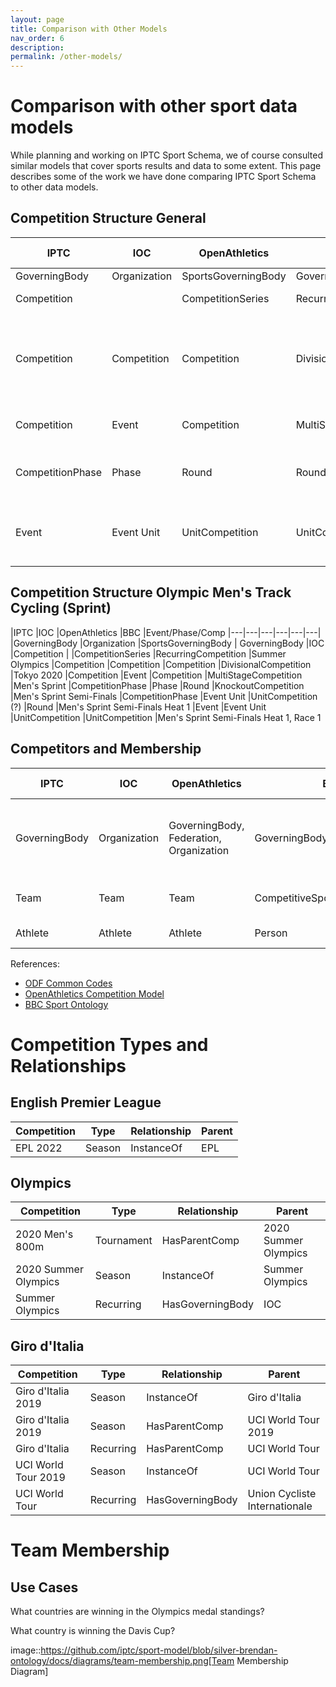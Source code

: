 ```yaml
---
layout: page
title: Comparison with Other Models
nav_order: 6
description: 
permalink: /other-models/
---
```

# Comparison with other sport data models

While planning and working on IPTC Sport Schema, we of course consulted similar models that cover sports results and data to some extent. This page describes some of the work we have done comparing IPTC Sport Schema to other data models.

## Competition Structure General

|IPTC      |IOC      |OpenAthletics      |BBC      |Oly Example      |EPL Example      |Note
|---|---|---|---|---|---|---|
|GoverningBody    |Organization    |SportsGoverningBody        | GoverningBody        |IOC      |UEFA(?)      |
|Competition    |    |CompetitionSeries        |RecurringCompetition      |Summer Olympics      |N/A      |
|Competition    |Competition    |Competition        |DivisionalCompetition      |Tokyo 2020      |EPL      |New term needed? Think of overall medal standings and NOC "Participation"
|Competition    |Event    |Competition        |MultiStageCompetition       |Men's 800M      |EPL 2021-22      |Results in award (medal) at end
|CompetitionPhase    |Phase    |Round        |Round      |Men's 800M Semi-Final      |Week 1      |
|Event  |Event Unit       |UnitCompetition        |UnitCompetition      |Men's 800M Semi-Final Heat 1     |ManU vs Chelsea Dec. 4       |

## Competition Structure Olympic Men's Track Cycling (Sprint)

|IPTC      |IOC      |OpenAthletics      |BBC      |Event/Phase/Comp
|---|---|---|---|---|---|
|GoverningBody    |Organization    |SportsGoverningBody        | GoverningBody        |IOC
|Competition    |    |CompetitionSeries        |RecurringCompetition      |Summer Olympics
|Competition    |Competition    |Competition        |DivisionalCompetition      |Tokyo 2020
|Competition  |Event       |Competition        |MultiStageCompetition      |Men's Sprint
|CompetitionPhase  |Phase       |Round        |KnockoutCompetition      |Men's Sprint Semi-Finals
|CompetitionPhase  |Event Unit       |UnitCompetition (?)       |Round      |Men's Sprint Semi-Finals Heat 1
|Event  |Event Unit       |UnitCompetition        |UnitCompetition      |Men's Sprint Semi-Finals Heat 1, Race 1


## Competitors and Membership

|IPTC      |IOC      |OpenAthletics      |BBC      |Oly Example      |EPL Example      |Note
|---|---|---|---|---|---|---|
|GoverningBody    |Organization    |GoverningBody, Federation, Organization        |GoverningBody         |Canadian Olympic Committee, Badminton World Federation     |UEFA      |IOC Organization is NOC and/or International Federation
|Team    |Team    |Team    |CompetitiveSportingOrganisation          |Peru Men's Hockey      |Chelsea      |BBC includes NOC
|Athlete    |Athlete    |Athlete    |Person          |Eileen Gu      |Mohamed Salah      |


References:
* [ODF Common Codes](https://odf.olympictech.org/2020-Tokyo/codes/HTML/og_cc/Discipline.htm)
* [OpenAthletics Competition Model](https://w3c.github.io/opentrack-cg/spec/model/#competition-series)
* [BBC Sport Ontology](https://iptc.org/std/other/bbc-ontologies/sport.html)

# Competition Types and Relationships

## English Premier League

|Competition      |Type      |Relationship      |Parent
|---|---|---|---|
|EPL 2022    |Season    |InstanceOf    |EPL

## Olympics

|Competition      |Type      |Relationship      |Parent
|---|---|---|---|
|2020 Men's 800m    |Tournament    |HasParentComp    |2020 Summer Olympics
|2020 Summer Olympics    |Season    |InstanceOf    |Summer Olympics
|Summer Olympics    |Recurring    |HasGoverningBody    |IOC

## Giro d'Italia

|Competition      |Type      |Relationship      |Parent
|---|---|---|---|
|Giro d'Italia 2019    |Season    |InstanceOf    |Giro d'Italia
|Giro d'Italia 2019    |Season    |HasParentComp    |UCI World Tour 2019
|Giro d'Italia    |Recurring    |HasParentComp    |UCI World Tour
|UCI World Tour 2019    |Season    |InstanceOf    |UCI World Tour
|UCI World Tour    |Recurring    |HasGoverningBody    |Union Cycliste Internationale


# Team Membership

## Use Cases

What countries are winning in the Olympics medal standings?

What country is winning the Davis Cup?

image::https://github.com/iptc/sport-model/blob/silver-brendan-ontology/docs/diagrams/team-membership.png[Team Membership Diagram]


